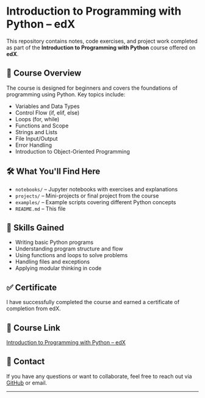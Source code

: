 # Introduction to Programming with Python – edX

This repository contains notes, code exercises, and project work completed as part of the **Introduction to Programming with Python** course offered on **edX**.

## 📘 Course Overview

The course is designed for beginners and covers the foundations of programming using Python. Key topics include:

- Variables and Data Types
- Control Flow (if, elif, else)
- Loops (for, while)
- Functions and Scope
- Strings and Lists
- File Input/Output
- Error Handling
- Introduction to Object-Oriented Programming

## 🛠️ What You'll Find Here

- `notebooks/` – Jupyter notebooks with exercises and explanations  
- `projects/` – Mini-projects or final project from the course  
- `examples/` – Example scripts covering different Python concepts  
- `README.md` – This file

## 🧠 Skills Gained

- Writing basic Python programs
- Understanding program structure and flow
- Using functions and loops to solve problems
- Handling files and exceptions
- Applying modular thinking in code

## ✅ Certificate

I have successfully completed the course and earned a certificate of completion from edX.


## 📎 Course Link

[Introduction to Programming with Python – edX](https://www.edx.org/)

## 📩 Contact

If you have any questions or want to collaborate, feel free to reach out via [GitHub](https://github.com/khanalasmit) or email.

---


